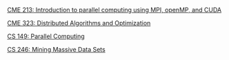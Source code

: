 [CME 213: Introduction to parallel computing using MPI, openMP, and CUDA](https://ericdarve.github.io/cme213-spring-2021/)

[CME 323: Distributed Algorithms and Optimization](https://stanford.edu/~rezab/dao/)

[CS 149: Parallel Computing](https://cs149.stanford.edu/)

[CS 246: Mining Massive Data Sets](https://web.stanford.edu/class/cs246/index.html#schedule)
